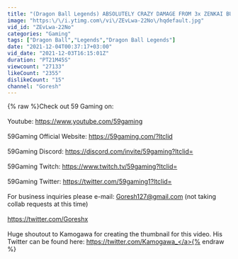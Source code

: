 ```yaml
---
title: "(Dragon Ball Legends) ABSOLUTELY CRAZY DAMAGE FROM 3x ZENKAI BUFFED LF SUPER VEGITO ON THE SSJ TEAM!"
image: "https:\/\/i.ytimg.com\/vi\/ZEvLwa-22No\/hqdefault.jpg"
vid_id: "ZEvLwa-22No"
categories: "Gaming"
tags: ["Dragon Ball","Legends","Dragon Ball Legends"]
date: "2021-12-04T00:37:17+03:00"
vid_date: "2021-12-03T16:15:01Z"
duration: "PT21M45S"
viewcount: "27133"
likeCount: "2355"
dislikeCount: "15"
channel: "Goresh"
---
```

{% raw %}Check out 59 Gaming on:<br /><br />Youtube: <a rel="nofollow" target="blank" href="https://www.youtube.com/59gaming">https://www.youtube.com/59gaming</a><br /><br />59Gaming Official Website: <a rel="nofollow" target="blank" href="https://59gaming.com/?ltclid">https://59gaming.com/?ltclid</a><br /><br />59Gaming Discord: <a rel="nofollow" target="blank" href="https://discord.com/invite/59gaming?ltclid=">https://discord.com/invite/59gaming?ltclid=</a><br /><br />59Gaming Twitch: <a rel="nofollow" target="blank" href="https://www.twitch.tv/59gaming?ltclid=">https://www.twitch.tv/59gaming?ltclid=</a><br /><br />59Gaming Twitter: <a rel="nofollow" target="blank" href="https://twitter.com/59gaming1?ltclid=">https://twitter.com/59gaming1?ltclid=</a><br /><br />For business inquiries please e-mail: Goresh127@gmail.com (not taking collab requests at this time)<br /><br /><a rel="nofollow" target="blank" href="https://twitter.com/Goreshx">https://twitter.com/Goreshx</a><br /><br />Huge shoutout to Kamogawa for creating the thumbnail for this video. His Twitter can be found here: <a rel="nofollow" target="blank" href="https://twitter.com/Kamogawa_">https://twitter.com/Kamogawa_</a>{% endraw %}
